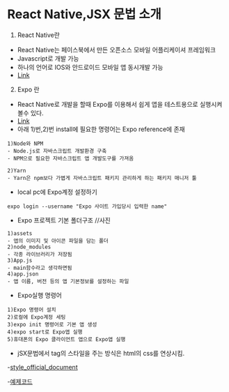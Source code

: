 # React Native,JSX 문법 소개

1. React Native란
- React Native는 페이스북에서 만든 오픈소스 모바일 어플리케이셔 프레임워크
- Javascript로 개발 가능
- 하나의 언어로 IOS와 안드로이드 모바일 앱 동시개발 가능
- [Link](https://reactnative.dev/)

2. Expo 란
- React Native로 개발을 할때 Expo를 이용해서 쉽게 앱을 테스트용으로 실행시켜볼수 있다.
- [Link](https://expo.dev)
- 아래 1)번,2)번 install에 필요한 명령어는 Expo reference에 존재

```
1)Node와 NPM
- Node.js로 자바스크립트 개발환경 구축
- NPM으로 필요한 자바스크립트 앱 개발도구를 가져옴

2)Yarn
- Yarn은 npm보다 가볍게 자바스크립트 패키지 관리하게 하는 패키지 매니저 툴
```

- local pc에 Expo계정 설정하기

```console
expo login --username "Expo 사이트 가입당시 입력한 name"
```

- Expo 프로젝트 기본 폴더구조
//사진
```
1)assets
- 앱의 이미지 및 아이콘 파일을 담는 폴더
2)node_modules
- 각종 라이브러리가 저장됨
3)App.js
- main함수라고 생각하면됨
4)app.json
- 앱 이름, 버전 등의 앱 기본정보를 설정하는 파일
```


- Expo실행 명령어
```console
1)Expo 명령어 설치
2)로컬에 Expo계정 세팅
3)expo init 명령어로 기본 앱 생성
4)expo start로 Expo앱 실행
5)휴대폰의 Expo 클라이언트 앱으로 Expo앱 실행
```

- jSX문법에서 tag의 스타일을 주는 방식은 html의 css를 연상시킴.

-[style_official_document](https://reactnative.dev/docs/style#docsNav)

-[예제코드](https://github.com/jmParkGit/sparta-myhoneytip-jm/blob/main/pages/AboutPage.js)


